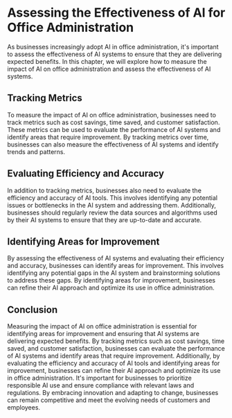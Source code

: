 Assessing the Effectiveness of AI for Office Administration
====================================================================================================================

As businesses increasingly adopt AI in office administration, it's important to assess the effectiveness of AI systems to ensure that they are delivering expected benefits. In this chapter, we will explore how to measure the impact of AI on office administration and assess the effectiveness of AI systems.

Tracking Metrics
----------------

To measure the impact of AI on office administration, businesses need to track metrics such as cost savings, time saved, and customer satisfaction. These metrics can be used to evaluate the performance of AI systems and identify areas that require improvement. By tracking metrics over time, businesses can also measure the effectiveness of AI systems and identify trends and patterns.

Evaluating Efficiency and Accuracy
----------------------------------

In addition to tracking metrics, businesses also need to evaluate the efficiency and accuracy of AI tools. This involves identifying any potential issues or bottlenecks in the AI system and addressing them. Additionally, businesses should regularly review the data sources and algorithms used by their AI systems to ensure that they are up-to-date and accurate.

Identifying Areas for Improvement
---------------------------------

By assessing the effectiveness of AI systems and evaluating their efficiency and accuracy, businesses can identify areas for improvement. This involves identifying any potential gaps in the AI system and brainstorming solutions to address these gaps. By identifying areas for improvement, businesses can refine their AI approach and optimize its use in office administration.

Conclusion
----------

Measuring the impact of AI on office administration is essential for identifying areas for improvement and ensuring that AI systems are delivering expected benefits. By tracking metrics such as cost savings, time saved, and customer satisfaction, businesses can evaluate the performance of AI systems and identify areas that require improvement. Additionally, by evaluating the efficiency and accuracy of AI tools and identifying areas for improvement, businesses can refine their AI approach and optimize its use in office administration. It's important for businesses to prioritize responsible AI use and ensure compliance with relevant laws and regulations. By embracing innovation and adapting to change, businesses can remain competitive and meet the evolving needs of customers and employees.
